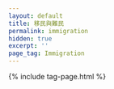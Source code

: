```yaml
---
layout: default
title: 移民與難民
permalink: immigration
hidden: true
excerpt: ''
page_tag: Immigration
---
```


{% include tag-page.html %}
